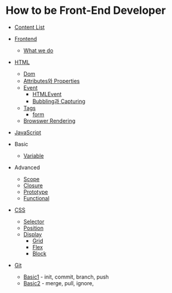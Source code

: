 # How to be Front-End Developer

* [Content List](README.md)

* [Frontend](frontend/README.md)
	* [What we do](frontend/WhatWeDo.md)

* [HTML](html/README.md)
	* [Dom](html/Dom.md)
	* [Attributes와 Properties](html/AttributeAndProperty.md)
	* [Event](html/event/README.md)
		* [HTMLEvent](html/event/HTMLEvent.md)
		* [Bubbling과 Capturing](html/event/BubblingAndCapturing.md)
	* [Tags](html/tags/README.md)
		* [form](html/tags/form/Form.md)
	* [Browswer Rendering](html/BrowswerRendering.md)

* [JavaScript](js/README.md)
* Basic
	* [Variable](js/basic/Variable.md)
* Advanced
	* [Scope](js/advanced/Scope.md)
	* [Closure](js/advanced/Closure.md)
	* [Prototype](js/advanced/Prototype.md)
	* [Functional](js/advanced/Functional.md)

* [CSS](css/README.md)
	* [Selector](css/Selector.md)
	* [Position](css/Position.md)
	* [Display](css/display/README.md)
		* [Grid](css/display/Grid.md)
		* [Flex](css/display/Flex.md)
		* [Block](css/display/Block.md)

* [Git](git/README.md)
	* [Basic1](git/Basic.md) - init, commit, branch, push
	* [Basic2](git/Basic2.md) - merge, pull, ignore,
